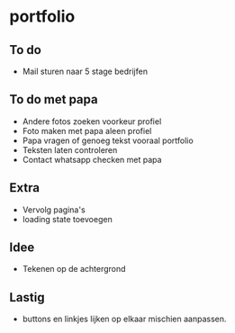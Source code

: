 # portfolio

## To do
* Mail sturen naar 5 stage bedrijfen

## To do met papa
* Andere fotos zoeken voorkeur profiel
* Foto maken met papa aleen profiel
* Papa vragen of genoeg tekst vooraal portfolio
* Teksten laten controleren
* Contact whatsapp checken met papa



## Extra
* Vervolg pagina's
* loading state toevoegen

## Idee
* Tekenen op de achtergrond


## Lastig
* buttons en linkjes lijken op elkaar mischien aanpassen.
